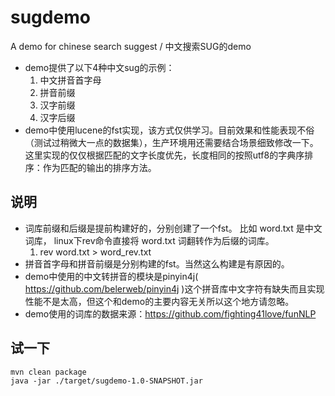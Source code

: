 # sugdemo
 A demo for chinese search suggest / 中文搜索SUG的demo
 
* demo提供了以下4种中文sug的示例：
    1. 中文拼音首字母
    2. 拼音前缀
    3. 汉字前缀
    4. 汉字后缀
* demo中使用lucene的fst实现，该方式仅供学习。目前效果和性能表现不俗（测试过稍微大一点的数据集），生产环境用还需要结合场景细致修改一下。
这里实现的仅仅根据匹配的文字长度优先，长度相同的按照utf8的字典序排序：作为匹配的输出的排序方法。
## 说明
* 词库前缀和后缀是提前构建好的，分别创建了一个fst。  比如 word.txt 是中文词库， linux下rev命令直接将 word.txt 词翻转作为后缀的词库。
    1. rev word.txt > word_rev.txt
* 拼音首字母和拼音前缀是分别构建的fst。当然这么构建是有原因的。
* demo中使用的中文转拼音的模块是pinyin4j( https://github.com/belerweb/pinyin4j )这个拼音库中文字符有缺失而且实现性能不是太高，但这个和demo的主要内容无关所以这个地方请忽略。
* demo使用的词库的数据来源：https://github.com/fighting41love/funNLP

## 试一下
```
mvn clean package
java -jar ./target/sugdemo-1.0-SNAPSHOT.jar
```

